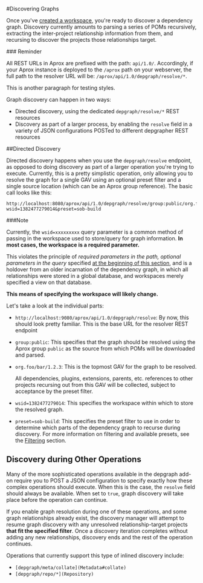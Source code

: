 <!-- Freeki metadata. Do not remove this section!
TITLE: Discovering-Graphs
-->
#Discovering Graphs

Once you've [created a workspace](Workspaces#creating), you're ready to discover a dependency graph. Discovery currently amounts to parsing a series of POMs recursively, extracting the inter-project relationship information from them, and recursing to discover the projects those relationships target.

<div class="start-sidebar" id="sidebar1"/>
### Reminder

All REST URLs in Aprox are prefixed with the path: `api/1.0/`. Accordingly, if your Aprox instance is deployed to the `/aprox` path on your webserver, the full path to the resolver URL will be: `/aprox/api/1.0/depgraph/resolve/*`.

This is another paragraph for testing styles.
<div class="end-sidebar"/>

Graph discovery can happen in two ways:

- Directed discovery, using the dedicated `depgraph/resolve/*` REST resources
- Discovery as part of a larger process, by enabling the `resolve` field in a variety of JSON configurations POSTed to different depgrapher REST resources

##Directed Discovery

Directed discovery happens when you use the `depgraph/resolve` endpoint, as opposed to doing discovery as part of a larger operation you're trying to execute. Currently, this is a pretty simplistic operation, only allowing you to resolve the graph for a single GAV using an optional preset filter and a single source location (which can be an Aprox group reference). The basic call looks like this:

```
http://localhost:8080/aprox/api/1.0/depgraph/resolve/group:public/org.foo/bar/1.2.3?wsid=1382477279014&preset=sob-build
```

<div class="start-sidebar" id="sidebar2"/>
###Note

Currently, the `wsid=xxxxxxxxx` query parameter is a common method of passing in the workspace used to store/query for graph information. **In most cases, the workspace is a required parameter.** 

This violates the principle of *required parameters in the path, optional parameters in the query* specified [at the beginning of this section](Main#interface-patterns), and is a holdover from an older incarnation of the dependency graph, in which all relationships were stored in a global database, and workspaces merely specified a view on that database.

**This means of specifying the workspace will likely change.**
<div class="end-sidebar"/>

Let's take a look at the individual parts:

- `http://localhost:9080/aprox/api/1.0/depgraph/resolve`: By now, this should look pretty familiar. This is the base URL for the resolver REST endpoint

- `group:public`: This specifies that the graph should be resolved using the Aprox group `public` as the source from which POMs will be downloaded and parsed.

- `org.foo/bar/1.2.3`: This is the topmost GAV for the graph to be resolved. 

    All dependencies, plugins, extensions, parents, etc. references to other projects recursing out from this GAV will be collected, subject to acceptance by the preset filter.

- `wsid=1382477279014`: This specifies the workspace within which to store the resolved graph. 

- `preset=sob-build`: This specifies the preset filter to use in order to determine which parts of the dependency graph to recurse during discovery. For more information on filtering and available presets, see the [Filtering](Filtering) section.

## Discovery during Other Operations

Many of the more sophisticated operations available in the depgraph add-on require you to POST a JSON configuration to specify exactly how these complex operations should execute. When this is the case, the `resolve` field should always be available. When set to `true`, graph discovery will take place before the operation can continue.

If you enable graph resolution during one of these operations, and some graph relationships already exist, the discovery manager will attempt to resume graph discovery with any unresolved relationship-target projects **that fit the specified filter**. Once a discovery iteration completes without adding any new relationships, discovery ends and the rest of the operation continues.

Operations that currently support this type of inlined discovery include:

- `[depgraph/meta/collate](Metadata#collate)`
- `[depgraph/repo/*](Repository)`

